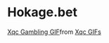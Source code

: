 <h1>Hokage.bet</h1>
<div class="tenor-gif-embed" data-postid="25801242" data-share-method="host" data-aspect-ratio="1.20301" data-width="100%"><a href="https://tenor.com/view/xqc-gambling-gamble-gambler-gambling-addiction-gif-25801242">Xqc Gambling GIF</a>from <a href="https://tenor.com/search/xqc-gifs">Xqc GIFs</a></div> <script type="text/javascript" async src="https://tenor.com/embed.js"></script>